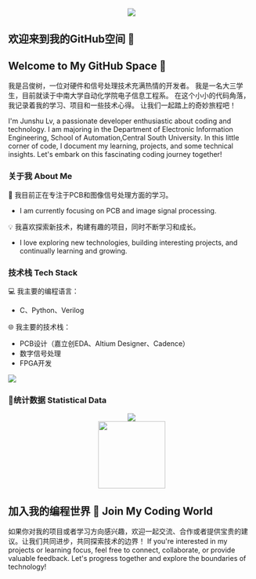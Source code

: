 <h1 align="center">
   <img src="https://readme-typing-svg.herokuapp.com/?lines=printf(%22Hello%2C%20World!%22);&center=true&size=27">
 </a>
</h1>

## 欢迎来到我的GitHub空间 :wave: 

## Welcome to My GitHub Space :wave:

我是吕俊树，一位对硬件和信号处理技术充满热情的开发者。
我是一名大三学生，目前就读于中南大学自动化学院电子信息工程系。
在这个小小的代码角落，我记录着我的学习、项目和一些技术心得。
让我们一起踏上的奇妙旅程吧！

I'm Junshu Lv, a passionate developer enthusiastic about coding and technology.
I am majoring in the Department of Electronic Information Engineering, School of Automation,Central South University.
In this little corner of code, I document my learning, projects, and some technical insights. 
Let's embark on this fascinating coding journey together!

### 关于我 About Me

🌱 我目前正在专注于PCB和图像信号处理方面的学习。

- I am currently focusing on PCB and image signal processing.

💡 我喜欢探索新技术，构建有趣的项目，同时不断学习和成长。

- I love exploring new technologies, building interesting projects, and continually learning and growing.

### 技术栈 Tech Stack

💻 我主要的编程语言：

- C、Python、Verilog

🌐 我主要的技术栈：

- PCB设计（嘉立创EDA、Altium Designer、Cadence）
- 数字信号处理
- FPGA开发

<img src="https://quotes-github-readme.vercel.app/api?type=horizontal&theme=dark" />

### :star2:统计数据 Statistical Data

<div align="center">
    <img  src="https://github-readme-stats-git-masterrstaa-rickstaa.vercel.app/api/top-langs/?username=Awe1123&hide_title=true&hide_border=true&layout=compact&langs_count=6&text_color=000&icon_color=fff&bg_color=0,52fa5a,4dfcff,c64dff&theme=graywhite" />
</div>



<div align="center">
    <img height="137px" src="https://github-readme-stats-git-masterrstaa-rickstaa.vercel.app/api?username=Awe1123&hide_title=true&hide_border=true&show_icons=trueline_height=21&text_color=000&icon_color=000&bg_color=0,ea6161,ffc64d,fffc4d,52fa5a&theme=graywhite" />
</div>





## 加入我的编程世界 🚀 Join My Coding World

如果你对我的项目或者学习方向感兴趣，欢迎一起交流、合作或者提供宝贵的建议。让我们共同进步，共同探索技术的边界！
If you're interested in my projects or learning focus, feel free to connect, collaborate, or provide valuable feedback. Let's progress together and explore the boundaries of technology!
